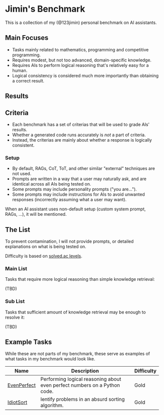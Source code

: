 # Jimin's Benchmark

This is a collection of my (@123jimin) personal benchmark on AI assistants.

## Main Focuses

- Tasks mainly related to mathematics, programming and competitive programming.
- Requires modest, but not too advanced, domain-specific knowledge.
- Requires AIs to perform logical reasoning that's relatively easy for a human.
- Logical consistency is considered much more importantly than obtaining a correct result.

## Results

## Criteria

- Each benchmark has a set of criterias that will be used to grade AIs' results.
- Whether a generated code runs accurately is *not* a part of criteria.
- Instead, the criterias are mainly about whether a response is logically consistent.

### Setup

- By default, RAGs, CoT, ToT, and other similar "external" techniques are not used.
- Prompts are written in a way that a user may naturally ask, and are identical across all AIs being tested on.
- Some prompts may include personality prompts ("you are...").
- Some prompts may include instructions for AIs to avoid unwanted responses (incorrectly assuming what a user may want).

When an AI assistant uses non-default setup (custom system prompt, RAGs, ...), it will be mentioned.

## The List

To prevent contamination, I will not provide prompts, or detailed explanations on what is being tested on.

Difficulty is based on [solved.ac levels](https://solved.ac/problems/level).

### Main List

Tasks that require more logical reasoning than simple knowledge retrieval:

(TBD)

### Sub List

Tasks that sufficient amount of knowledge retrieval may be enough to resolve it:

(TBD)

## Example Tasks

While these are not parts of my benchmark, these serve as examples of what tasks in my benchmark would look like.

| Name | Description | Difficulty |
|------|-------------|------------|
| [EvenPerfect](/example/EvenPerfect.md) | Performing logical reasoning about even perfect numbers on a Python code. | Gold |
| [IdiotSort](/example/IdiotSort.md) | Ientify problems in an absurd sorting algorithm. | Gold |